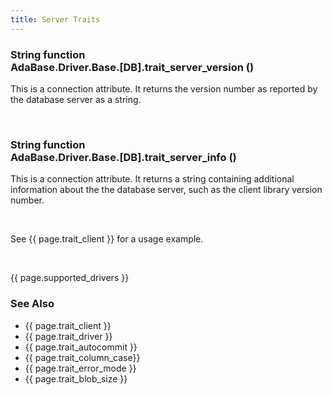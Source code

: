 ```yaml
---
title: Server Traits
---
```


<div class="leftside">
<h3>String function<br/>
AdaBase.Driver.Base.[DB].trait_server_version ()</h3>
<p>This is a connection attribute.  It returns the version number as reported by
the database server as a string.</p>
<br/>
<h3>String function<br/>
AdaBase.Driver.Base.[DB].trait_server_info ()</h3>
<p>This is a connection attribute.  It returns a string containing additional
information about the the database server, such as the client library version
number.</p>
<br/>
<p class="caption">See {{ page.trait_client }} for a usage example.</p>
<br/>
<p>{{ page.supported_drivers }}</p>
</div>
<div class="sidenav">
  <h3>See Also</h3>
  <ul>
    <li>{{ page.trait_client }}</li>
    <li>{{ page.trait_driver }}</li>
    <li>{{ page.trait_autocommit }}</li>
    <li>{{ page.trait_column_case}}</li>
    <li>{{ page.trait_error_mode }}</li>
    <li>{{ page.trait_blob_size }}</li>
  </ul>
</div>
